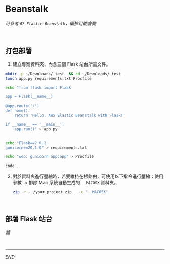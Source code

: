 # Beanstalk

_可參考 `07_Elastic Beanstalk`，編排可能會變_

<br>

## 打包部署

1. 建立專案資料夾，內含三個 Flask 站台所需文件。

```bash
mkdir -p ~/Downloads/_test_ && cd ~/Downloads/_test_
touch app.py requirements.txt Procfile

echo "from flask import Flask

app = Flask(__name__)

@app.route('/')
def home():
    return 'Hello, AWS Elastic Beanstalk with Flask!'

if __name__ == '__main__':
    app.run()" > app.py


echo "Flask==2.0.2
gunicorn==20.1.0" > requirements.txt

echo "web: gunicorn app:app" > Procfile

code .
```

2. 對於資料夾進行壓縮時，若要維持在根路由，可使用以下指令進行壓縮；使用參數 `-x` 排除 Mac 系統自動生成的 `__MACOSX` 資料夾。

    ```bash
    zip -r ../your_project.zip . -x "__MACOSX"
    ```

<br>

## 部署 Flask 站台

_補_


<br>

___

_END_

